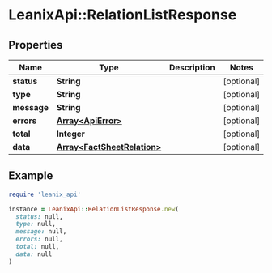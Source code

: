 # LeanixApi::RelationListResponse

## Properties

| Name | Type | Description | Notes |
| ---- | ---- | ----------- | ----- |
| **status** | **String** |  | [optional] |
| **type** | **String** |  | [optional] |
| **message** | **String** |  | [optional] |
| **errors** | [**Array&lt;ApiError&gt;**](ApiError.md) |  | [optional] |
| **total** | **Integer** |  | [optional] |
| **data** | [**Array&lt;FactSheetRelation&gt;**](FactSheetRelation.md) |  | [optional] |

## Example

```ruby
require 'leanix_api'

instance = LeanixApi::RelationListResponse.new(
  status: null,
  type: null,
  message: null,
  errors: null,
  total: null,
  data: null
)
```

